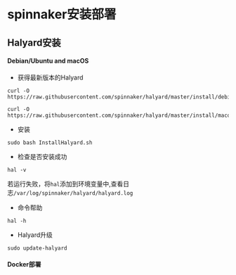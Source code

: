 # 

# spinnaker安装部署

## Halyard安装

#### Debian/Ubuntu and macOS

* 获得最新版本的Halyard

```
curl -O https://raw.githubusercontent.com/spinnaker/halyard/master/install/debian/InstallHalyard.sh
```

```
curl -O https://raw.githubusercontent.com/spinnaker/halyard/master/install/macos/InstallHalyard.sh
```

* 安装

```
sudo bash InstallHalyard.sh
```

* 检查是否安装成功

```
hal -v
```

若运行失败，将`hal`添加到环境变量中,查看日志`/var/log/spinnaker/halyard/halyard.log`

* 命令帮助

```
hal -h
```

* Halyard升级

```
sudo update-halyard
```

#### Docker部署



